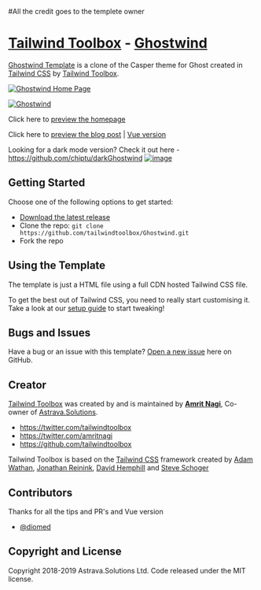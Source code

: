#All the credit goes to the templete owner

# [Tailwind Toolbox](https://www.tailwindtoolbox.com/) - [Ghostwind](https://www.tailwindtoolbox.com/templates/ghostwind)

[Ghostwind Template](https://www.tailwindtoolbox.com/templates/ghostwind) is a clone of the Casper theme for Ghost created in [Tailwind CSS](https://tailwindcss.com/) by [Tailwind Toolbox](https://www.tailwindtoolbox.com/).


[![Ghostwind Home Page](https://www.tailwindtoolbox.com/templates/ghostwind-home.png)](https://tailwindtoolbox.github.io/Ghostwind/index.html)

[![Ghostwind](https://www.tailwindtoolbox.com/templates/ghostwind.png)](https://tailwindtoolbox.github.io/Ghostwind/post.html)  

Click here to [preview the homepage](https://www.tailwindtoolbox.com/templates/ghostwind-home)

Click here to [preview the blog post](https://www.tailwindtoolbox.com/templates/ghostwind) | [Vue version](https://tailwindtoolbox.github.io/Ghostwind/post_vue.html)  

Looking for a dark mode version? Check it out here - https://github.com/chiptu/darkGhostwind
[![image](https://user-images.githubusercontent.com/43570497/130224254-d074a5bb-c2fd-44d0-a3ce-52df29e89109.png)](https://github.com/chiptu/darkGhostwind)

## Getting Started

Choose one of the following options to get started:
* [Download the latest release](https://github.com/tailwindtoolbox/Ghostwind/archive/master.zip)
* Clone the repo: `git clone https://github.com/tailwindtoolbox/Ghostwind.git`
* Fork the repo

## Using the Template

The template is just a HTML file using a full CDN hosted Tailwind CSS file.

To get the best out of Tailwind CSS, you need to really start customising it.
Take a look at our [setup guide](https://www.tailwindtoolbox.com/setup) to start tweaking!

## Bugs and Issues

Have a bug or an issue with this template? [Open a new issue](https://github.com/tailwindtoolbox/ghostwind/issues/new) here on GitHub.

## Creator

[Tailwind Toolbox](https://www.tailwindtoolbox.com/) was created by and is maintained by **[Amrit Nagi](https://amritnagi.info/)**, Co-owner of [Astrava.Solutions](https://astrava.solutions).

* https://twitter.com/tailwindtoolbox
* https://twitter.com/amritnagi
* https://github.com/tailwindtoolbox

Tailwind Toolbox is based on the [Tailwind CSS](https://www.tailwindcss.com) framework created by [Adam Wathan](https://twitter.com/adamwathan), [Jonathan Reinink](https://twitter.com/reinink), [David Hemphill](https://twitter.com/davidhemphill) and [Steve Schoger](https://twitter.com/steveschoger)

## Contributors

Thanks for all the tips and PR's and Vue version
* [@diomed](https://github.com/diomed)


## Copyright and License

Copyright 2018-2019 Astrava.Solutions Ltd. Code released under the MIT license.

